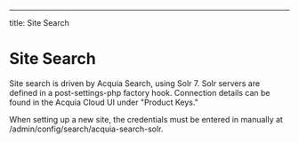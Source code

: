 ---
title: Site Search
# Site Search

Site search is driven by Acquia Search, using Solr 7. Solr servers
are defined in a post-settings-php factory hook. Connection details
can be found in the Acquia Cloud UI under "Product Keys."

When setting up a new site, the credentials must be entered in
manually at /admin/config/search/acquia-search-solr.
